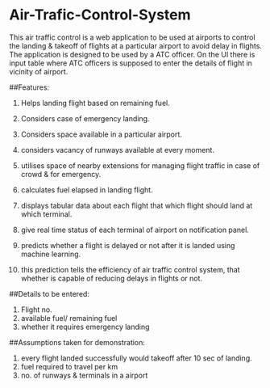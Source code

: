 # Air-Trafic-Control-System

This air traffic control is a web application to be used at airports to control the landing & takeoff of flights at a particular airport to avoid delay in flights.
The application is designed to be used by a ATC officer.
On the UI there is input table where ATC officers is supposed to enter the details of flight in vicinity of airport.

##Features:

1) Helps landing flight based on remaining fuel.
2) Considers case of emergency landing.
3) Considers space available in a particular airport.
4) considers vacancy of runways available at every moment.
5) utilises space of nearby extensions for managing flight traffic in case of crowd & for emergency.
6) calculates fuel elapsed in landing flight.
7) displays tabular data about each flight that which flight should land at which terminal.
8) give real time status of each terminal of airport on notification panel.

9) predicts whether a flight is delayed or not after it is landed using machine learning.
10) this prediction tells the efficiency of air traffic control system, that whether is capable of reducing delays in flights or not.


##Details to be entered:

1) Flight no.
2) available fuel/ remaining fuel
3) whether it requires emergency landing

##Assumptions taken for demonstration:

1) every flight landed successfully would takeoff after 10 sec of landing.
2) fuel required to travel per km
3) no. of runways & terminals in a airport

